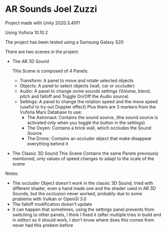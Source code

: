 # AR Sounds Joel Zuzzi

Project made with Unity 2020.3.40f1

Using Vuforia 10.10.2

The project has been tested using a Samsung Galaxy S20

There are two scenes in the project:

- The AR 3D Sound

  This Scene is composed of 4 Panels:
  - Transform: A panel to move and rotate selected objects
  - Objects: A panel to select objects (wall, car or occluder)
  - Audio: A panel to change some sounds settings (Volume, blend, pitch and falloff and Toggle On/Off the Audio source)
  - Settings: A panel to change the rotation speed and the move speed (useful to try out Doppler effect)
  Plus there are 3 markers from the Vuforia Mars Database to use:
    - The Astronaut: Contains the sound source, (the sound source is activated only when you toggle the button in the settings)
    - The Oxyen: Contains a brick wall, which occludes the Sound Source
    - The Drone: Contains an occluder object that make disappear everything behind it

- The Classic 3D Sound
  This Scene Contains the same Panels previously mentioned, only values of speed changes to adapt to the scale of the scene

Notes:
- The occluder Object doesn't work in the classic 3D Sound, tried with different shader, even a hand made one and the shader used in AR 3D Sounds, but the occlusion never worked, probably due to some problems with Vulkan or OpenGl 3.0
- The falloff modification doesn't update
- It can happen that sometimes, using the settings panel prevents from switching to other panels, I think I fixed it (after multiple tries in build and in editor) so it should work, I don't know where does this comes from never had this probem before


